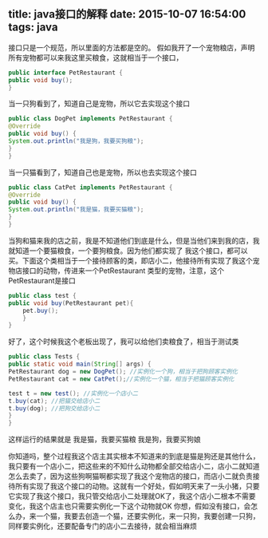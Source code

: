 title: java接口的解释
date: 2015-10-07 16:54:00
tags: java
---
接口只是一个规范，所以里面的方法都是空的。
假如我开了一个宠物粮店，声明所有宠物都可以来我这里买粮食，这就相当于一个接口，
``` JAVA
public interface PetRestaurant {
public void buy();
}

```
<!-- more -->
当一只狗看到了，知道自己是宠物，所以它去实现这个接口

``` JAVA
public class DogPet implements PetRestaurant {
@Override
public void buy() {
System.out.println("我是狗，我要买狗粮");
}
}
```
当一只猫看到了，知道自己也是宠物，所以也去实现这个接口
<!-- more -->
``` JAVA
public class CatPet implements PetRestaurant {
@Override
public void buy() {
System.out.println("我是猫，我要买猫粮");
}
}
```

当狗和猫来我的店之前，我是不知道他们到底是什么，但是当他们来到我的店，我就知道一个要猫粮食，一个要狗粮食。因为他们都实现了 我这个接口，都可以买。下面这个类相当于一个接待顾客的类，即店小二，他接待所有实现了我这个宠物店接口的动物，传进来一个PetRestaurant 类型的宠物，注意，这个PetRestaurant是接口

``` JAVA
public class test {
public void buy(PetRestaurant pet){
	pet.buy();
	}
}
```

好了，这个时候我这个老板出现了，我可以给他们卖粮食了，相当于测试类

``` JAVA
public class Tests {
public static void main(String[] args) {
PetRestaurant dog = new DogPet(); //实例化一个狗，相当于把狗顾客实例化
PetRestaurant cat = new CatPet();//实例化一个猫，相当于把猫顾客实例化

test t = new test(); //实例化一个店小二
t.buy(cat); //把猫交给店小二
t.buy(dog); //把狗交给店小二
}
}
```

这样运行的结果就是
我是猫，我要买猫粮
我是狗，我要买狗娘

你知道吗，整个过程我这个店主其实根本不知道来的到底是猫是狗还是其他什么，我只要有一个店小二，把这些来的不知什么动物都全部交给店小二，店小二就知道怎么去卖了，因为这些狗啊猫啊都实现了我这个宠物店的接口，而店小二就负责接待所有实现了我这个接口的动物。这就有一个好处，假如明天来了一头小猪，只要它实现了我这个接口，我只管交给店小二处理就OK了，我这个店小二根本不需要变化，我这个店主也只需要实例化一下这个动物就OK
你想，假如没有接口，会怎么办，来一个猫，我要去创造一个猫，还要实例化，来一只狗，我要创建一只狗，同样要实例化，还要配备专门的店小二去接待，就会相当麻烦

